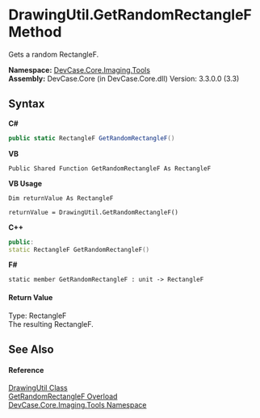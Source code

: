 # DrawingUtil.GetRandomRectangleF Method 
 

Gets a random RectangleF.

**Namespace:**&nbsp;<a href="N_DevCase_Core_Imaging_Tools">DevCase.Core.Imaging.Tools</a><br />**Assembly:**&nbsp;DevCase.Core (in DevCase.Core.dll) Version: 3.3.0.0 (3.3)

## Syntax

**C#**<br />
``` C#
public static RectangleF GetRandomRectangleF()
```

**VB**<br />
``` VB
Public Shared Function GetRandomRectangleF As RectangleF
```

**VB Usage**<br />
``` VB Usage
Dim returnValue As RectangleF

returnValue = DrawingUtil.GetRandomRectangleF()
```

**C++**<br />
``` C++
public:
static RectangleF GetRandomRectangleF()
```

**F#**<br />
``` F#
static member GetRandomRectangleF : unit -> RectangleF 

```


#### Return Value
Type: RectangleF<br />The resulting RectangleF.

## See Also


#### Reference
<a href="T_DevCase_Core_Imaging_Tools_DrawingUtil">DrawingUtil Class</a><br /><a href="Overload_DevCase_Core_Imaging_Tools_DrawingUtil_GetRandomRectangleF">GetRandomRectangleF Overload</a><br /><a href="N_DevCase_Core_Imaging_Tools">DevCase.Core.Imaging.Tools Namespace</a><br />